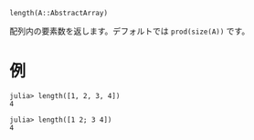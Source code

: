 ```
length(A::AbstractArray)
```

配列内の要素数を返します。デフォルトでは `prod(size(A))` です。

# 例

```jldoctest
julia> length([1, 2, 3, 4])
4

julia> length([1 2; 3 4])
4
```
